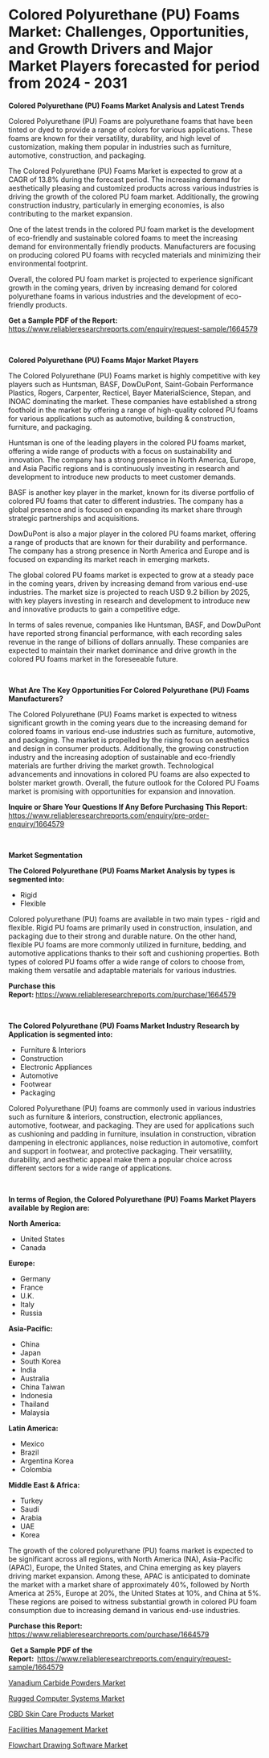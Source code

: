 <p><h1>Colored Polyurethane (PU) Foams Market: Challenges, Opportunities, and Growth Drivers and Major Market Players forecasted for period from 2024 - 2031</h1></p><p><strong>Colored Polyurethane (PU) Foams Market Analysis and Latest Trends</strong></p>
<p><p>Colored Polyurethane (PU) Foams are polyurethane foams that have been tinted or dyed to provide a range of colors for various applications. These foams are known for their versatility, durability, and high level of customization, making them popular in industries such as furniture, automotive, construction, and packaging.</p><p>The Colored Polyurethane (PU) Foams Market is expected to grow at a CAGR of 13.8% during the forecast period. The increasing demand for aesthetically pleasing and customized products across various industries is driving the growth of the colored PU foam market. Additionally, the growing construction industry, particularly in emerging economies, is also contributing to the market expansion.</p><p>One of the latest trends in the colored PU foam market is the development of eco-friendly and sustainable colored foams to meet the increasing demand for environmentally friendly products. Manufacturers are focusing on producing colored PU foams with recycled materials and minimizing their environmental footprint.</p><p>Overall, the colored PU foam market is projected to experience significant growth in the coming years, driven by increasing demand for colored polyurethane foams in various industries and the development of eco-friendly products.</p></p>
<p><strong>Get a Sample PDF of the Report:&nbsp;</strong> <a href="https://www.reliableresearchreports.com/enquiry/request-sample/1664579">https://www.reliableresearchreports.com/enquiry/request-sample/1664579</a></p>
<p>&nbsp;</p>
<p><strong>Colored Polyurethane (PU) Foams Major Market Players</strong></p>
<p><p>The Colored Polyurethane (PU) Foams market is highly competitive with key players such as Huntsman, BASF, DowDuPont, Saint-Gobain Performance Plastics, Rogers, Carpenter, Recticel, Bayer MaterialScience, Stepan, and INOAC dominating the market. These companies have established a strong foothold in the market by offering a range of high-quality colored PU foams for various applications such as automotive, building & construction, furniture, and packaging.</p><p>Huntsman is one of the leading players in the colored PU foams market, offering a wide range of products with a focus on sustainability and innovation. The company has a strong presence in North America, Europe, and Asia Pacific regions and is continuously investing in research and development to introduce new products to meet customer demands.</p><p>BASF is another key player in the market, known for its diverse portfolio of colored PU foams that cater to different industries. The company has a global presence and is focused on expanding its market share through strategic partnerships and acquisitions.</p><p>DowDuPont is also a major player in the colored PU foams market, offering a range of products that are known for their durability and performance. The company has a strong presence in North America and Europe and is focused on expanding its market reach in emerging markets.</p><p>The global colored PU foams market is expected to grow at a steady pace in the coming years, driven by increasing demand from various end-use industries. The market size is projected to reach USD 9.2 billion by 2025, with key players investing in research and development to introduce new and innovative products to gain a competitive edge. </p><p>In terms of sales revenue, companies like Huntsman, BASF, and DowDuPont have reported strong financial performance, with each recording sales revenue in the range of billions of dollars annually. These companies are expected to maintain their market dominance and drive growth in the colored PU foams market in the foreseeable future.</p></p>
<p>&nbsp;</p>
<p><strong>What Are The Key Opportunities For Colored Polyurethane (PU) Foams Manufacturers?</strong></p>
<p><p>The Colored Polyurethane (PU) Foams market is expected to witness significant growth in the coming years due to the increasing demand for colored foams in various end-use industries such as furniture, automotive, and packaging. The market is propelled by the rising focus on aesthetics and design in consumer products. Additionally, the growing construction industry and the increasing adoption of sustainable and eco-friendly materials are further driving the market growth. Technological advancements and innovations in colored PU foams are also expected to bolster market growth. Overall, the future outlook for the Colored PU Foams market is promising with opportunities for expansion and innovation.</p></p>
<p><strong>Inquire or Share Your Questions If Any Before Purchasing This Report:</strong> <a href="https://www.reliableresearchreports.com/enquiry/pre-order-enquiry/1664579">https://www.reliableresearchreports.com/enquiry/pre-order-enquiry/1664579</a></p>
<p>&nbsp;</p>
<p><strong>Market Segmentation</strong></p>
<p><strong>The Colored Polyurethane (PU) Foams Market Analysis by types is segmented into:</strong></p>
<p><ul><li>Rigid</li><li>Flexible</li></ul></p>
<p><p>Colored polyurethane (PU) foams are available in two main types - rigid and flexible. Rigid PU foams are primarily used in construction, insulation, and packaging due to their strong and durable nature. On the other hand, flexible PU foams are more commonly utilized in furniture, bedding, and automotive applications thanks to their soft and cushioning properties. Both types of colored PU foams offer a wide range of colors to choose from, making them versatile and adaptable materials for various industries.</p></p>
<p><strong>Purchase this Report:&nbsp;</strong><a href="https://www.reliableresearchreports.com/purchase/1664579">https://www.reliableresearchreports.com/purchase/1664579</a></p>
<p>&nbsp;</p>
<p><strong>The Colored Polyurethane (PU) Foams Market Industry Research by Application is segmented into:</strong></p>
<p><ul><li>Furniture & Interiors</li><li>Construction</li><li>Electronic Appliances</li><li>Automotive</li><li>Footwear</li><li>Packaging</li></ul></p>
<p><p>Colored Polyurethane (PU) foams are commonly used in various industries such as furniture & interiors, construction, electronic appliances, automotive, footwear, and packaging. They are used for applications such as cushioning and padding in furniture, insulation in construction, vibration dampening in electronic appliances, noise reduction in automotive, comfort and support in footwear, and protective packaging. Their versatility, durability, and aesthetic appeal make them a popular choice across different sectors for a wide range of applications.</p></p>
<p>&nbsp;</p>
<p><strong>In terms of Region, the Colored Polyurethane (PU) Foams Market Players available by Region are:</strong></p>
<p>
    <p> <strong> North America: </strong>
        <ul>
            <li>United States</li>
            <li>Canada</li>
        </ul>
        </p> 
    <p> <strong> Europe: </strong>
        <ul>
            <li>Germany</li>
            <li>France</li>
            <li>U.K.</li>
            <li>Italy</li>
            <li>Russia</li>
        </ul>
        </p> 
    <p> <strong> Asia-Pacific: </strong>
        <ul>
            <li>China</li>
            <li>Japan</li>
            <li>South Korea</li>
            <li>India</li>
            <li>Australia</li>
            <li>China Taiwan</li>
            <li>Indonesia</li>
            <li>Thailand</li>
            <li>Malaysia</li>
        </ul>
        </p> 
    <p> <strong> Latin America: </strong>
        <ul>
            <li>Mexico</li>
            <li>Brazil</li>
            <li>Argentina Korea</li>
            <li>Colombia</li>
        </ul>
        </p> 
    <p> <strong> Middle East & Africa: </strong>
        <ul>
            <li>Turkey</li>
            <li>Saudi</li>
            <li>Arabia</li>
            <li>UAE</li>
            <li>Korea</li>
        </ul>
    </p>
    </p>
<p><p>The growth of the colored polyurethane (PU) foams market is expected to be significant across all regions, with North America (NA), Asia-Pacific (APAC), Europe, the United States, and China emerging as key players driving market expansion. Among these, APAC is anticipated to dominate the market with a market share of approximately 40%, followed by North America at 25%, Europe at 20%, the United States at 10%, and China at 5%. These regions are poised to witness substantial growth in colored PU foam consumption due to increasing demand in various end-use industries.</p></p>
<p><strong>Purchase this Report: </strong><a href="https://www.reliableresearchreports.com/purchase/1664579">https://www.reliableresearchreports.com/purchase/1664579</a></p>
<p>&nbsp;<strong>Get a Sample PDF of the Report:&nbsp;&nbsp;</strong><a href="https://www.reliableresearchreports.com/enquiry/request-sample/1664579">https://www.reliableresearchreports.com/enquiry/request-sample/1664579</a></p>
<p><strong></strong></p>
<p><p><a href="https://issuu.com/reportprime-2/docs/vanadium-carbide-powders-market-size-2030.pptx">Vanadium Carbide Powders Market</a></p><p><a href="https://medium.com/@joseramirez66655/rugged-computer-systems-market-trends-forecast-and-competitive-analysis-to-2031-c7ddefb92ea5">Rugged Computer Systems Market</a></p><p><a href="https://medium.com/@joseramirez66655/cbd-skin-care-products-market-outlook-industry-overview-and-forecast-2024-to-2031-40d70b513835">CBD Skin Care Products Market</a></p><p><a href="https://issuu.com/reportprime-2/docs/facilities-management-market-size-2030.pptx">Facilities Management Market</a></p><p><a href="https://medium.com/p/4371775d070a/edit">Flowchart Drawing Software Market</a></p></p>